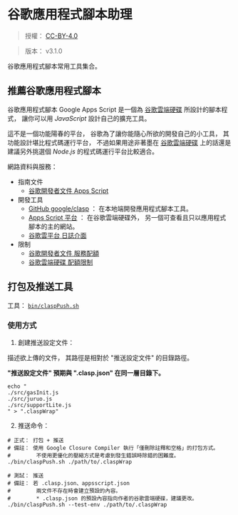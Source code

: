 谷歌應用程式腳本助理
=======


> 授權： [CC-BY-4.0](https://choosealicense.com/licenses/cc-by-4.0/)

> 版本： v3.1.0


谷歌應用程式腳本常用工具集合。



## 推薦谷歌應用程式腳本


谷歌應用程式腳本 Google Apps Script
是一個為 [谷歌雲端硬碟][google_drive] 所設計的腳本程式，
讓你可以用 *JavaScript* 設計自己的擴充工具。

這不是一個功能陽春的平台，
谷歌為了讓你能隨心所欲的開發自己的小工具，
其功能設計堪比程式碼運行平台，
不過如果用途非著墨在 [谷歌雲端硬碟][google_drive]
上的話還是建議另外挑選個 *Node.js* 的程式碼運行平台比較適合。


網路資料與服務：

  * 指南文件
    * [谷歌開發者文件 Apps Script](https://developers.google.com/apps-script/)
  * 開發工具
    * [GitHub google/clasp](https://github.com/google/clasp)
      ： 在本地端開發應用程式腳本工具。
    * [Apps Script 平台](https://script.google.com)
      ： 在谷歌雲端硬碟外， 另一個可查看且只以應用程式腳本的主的網站。
    * [谷歌雲平台 日誌介面](https://console.cloud.google.com)
  * 限制
    * [谷歌開發者文件 服務配額](https://developers.google.com/apps-script/guides/services/quotas)
    * [谷歌雲端硬碟 配額限制](https://script.google.com/dashboard)



## 打包及推送工具


工具： [`bin/claspPush.sh`](./bin/claspPush.sh)


### 使用方式


1. 創建推送設定文件：

描述欲上傳的文件，
其路徑是相對於 "推送設定文件" 的目錄路徑。

**"推送設定文件" 預期與 ".clasp.json" 在同一層目錄下。**

```
echo "
./src/gasInit.js
./src/juruo.js
./src/supportLite.js
" > ".claspWrap"
```

2. 推送命令：


```
# 正式： 打包 + 推送
# 備註： 使用 Google Closure Compiler 執行「僅刪除註釋和空格」的打包方式。
#        不使用更優化的壓縮方式是考慮到發生錯誤時除錯的困難度。
./bin/claspPush.sh ./path/to/.claspWrap

# 測試： 推送
# 備註： 若 .clasp.json、appsscript.json
#        兩文件不存在時會建立預設的內容。
#        * .clasp.json 的預設內容指向作者的谷歌雲端硬碟，建議更改。
./bin/claspPush.sh --test-env ./path/to/.claspWrap
```




[google_drive]: https://drive.google.com/

